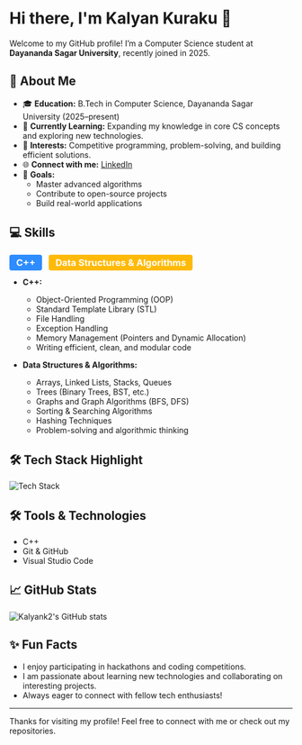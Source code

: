 # Hi there, I'm Kalyan Kuraku 👋

Welcome to my GitHub profile! I’m a Computer Science student at **Dayananda Sagar University**, recently joined in 2025.

## 🚀 About Me
- 🎓 **Education:** B.Tech in Computer Science, Dayananda Sagar University (2025–present)
- 🌱 **Currently Learning:** Expanding my knowledge in core CS concepts and exploring new technologies.
- 🤝 **Interests:** Competitive programming, problem-solving, and building efficient solutions.
- 🌐 **Connect with me:** [LinkedIn](https://www.linkedin.com/in/kalyan-kuraku-2b4400367?utm_source=share&utm_campaign=share_via&utm_content=profile&utm_medium=ios_app)
- 🚀 **Goals:**  
  - Master advanced algorithms
  - Contribute to open-source projects
  - Build real-world applications

## 💻 Skills

### <span style="background-color:#2d8cff;color:#fff;padding:4px 12px;border-radius:4px;">C++</span> &nbsp; <span style="background-color:#ffba08;color:#fff;padding:4px 12px;border-radius:4px;">Data Structures & Algorithms</span>

- **C++:**  
  - Object-Oriented Programming (OOP)
  - Standard Template Library (STL)
  - File Handling
  - Exception Handling
  - Memory Management (Pointers and Dynamic Allocation)
  - Writing efficient, clean, and modular code

- **Data Structures & Algorithms:**  
  - Arrays, Linked Lists, Stacks, Queues
  - Trees (Binary Trees, BST, etc.)
  - Graphs and Graph Algorithms (BFS, DFS)
  - Sorting & Searching Algorithms
  - Hashing Techniques
  - Problem-solving and algorithmic thinking

## 🛠️ Tech Stack Highlight
![Tech Stack](image1)

## 🛠️ Tools & Technologies
- C++
- Git & GitHub
- Visual Studio Code

## 📈 GitHub Stats
![Kalyank2's GitHub stats](https://github-readme-stats.vercel.app/api?username=Kalyank2&show_icons=true)

## ✨ Fun Facts
- I enjoy participating in hackathons and coding competitions.
- I am passionate about learning new technologies and collaborating on interesting projects.
- Always eager to connect with fellow tech enthusiasts!

---

Thanks for visiting my profile! Feel free to connect with me or check out my repositories.
